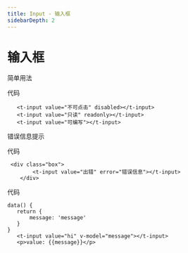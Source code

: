 ```yaml
---
title: Input - 输入框
sidebarDepth: 2
---
```

# 输入框

简单用法

<ClientOnly>
<input-demo></input-demo> 
</ClientOnly>

代码
```
   <t-input value="不可点击" disabled></t-input>
   <t-input value="只读" readonly></t-input>
   <t-input value="可编写"></t-input>
```


错误信息提示

<ClientOnly>
<input-demo2></input-demo2> 
</ClientOnly>

代码
```
 <div class="box">
        <t-input value="出错" error="错误信息"></t-input>
    </div>
```

<ClientOnly>
<input-demo3></input-demo3> 
</ClientOnly>

代码
```
data() {
   return {
       message: 'message'
   }
}
   <t-input value="hi" v-model="message"></t-input>
   <p>value: {{message}}</p>
```